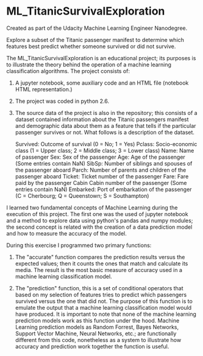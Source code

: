 # ML_TitanicSurvivalExploration
Created as part of the Udacity Machine Learning Engineer Nanodegree.

Explore a subset of the Titanic passenger manifest to determine which features best predict whether someone survived or did not survive.

The ML_TitanicSurvivalExploration is an educational project; its purposes is to illustrate the theory behind the operation of a machine learning classification algorithms.
The project consists of:

1. A jupyter notebook, some auxiliary code and an HTML file (notebook HTML representation.)
2. The project was coded in python 2.6.
3. The source data of the project is also in the repository; this consists of a dataset contained information about the Titanic passengers manifest and demographic data about them as a feature that tells if the particular passenger survives or not. What follows is a description of the dataset.

    Survived: Outcome of survival (0 = No; 1 = Yes)
    Pclass: Socio-economic class (1 = Upper class; 2 = Middle class; 3 = Lower class)
    Name: Name of passenger
    Sex: Sex of the passenger
    Age: Age of the passenger (Some entries contain NaN)
    SibSp: Number of siblings and spouses of the passenger aboard
    Parch: Number of parents and children of the passenger aboard
    Ticket: Ticket number of the passenger
    Fare: Fare paid by the passenger
    Cabin Cabin number of the passenger (Some entries contain NaN)
    Embarked: Port of embarkation of the passenger (C = Cherbourg; Q = Queenstown; S = Southampton)


I learned two fundamental concepts of Machine Learning during the execution of this project. The first one was the used of jupyter notebook and a method to explore data using python's pandas and numpy modules; the second concept is related with the creation of a data prediction model and how to measure the accuracy of the model.

During this exercise I programmed two primary functions:

1. The "accurate" function compares the prediction results versus the expected values; then it counts the ones that match and calculate its media. The result is the most basic measure of accuracy used in a machine learning classification model.

2. The "prediction" function, this is a set of conditional operators that based on my selection of features tries to predict which passengers survived versus the one that did not. The purpose of this function is to emulate the output that a machine learning classification model would have produced. It is important to note that none of the machine learning prediction models work as this function under the hood. Machine Learning prediction models as Random Forrest, Bayes Networks, Support Vector Machine, Neural Networks, etc.; are functionally different from this code, nonetheless as a system to illustrate how accuracy and prediction work together the function is useful. 

